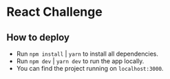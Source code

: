 # React Challenge

## How to deploy

- Run `npm install` | `yarn` to install all dependencies.
- Run `npm dev` | `yarn dev` to run the app locally.
- You can find the project running on `localhost:3000`.
